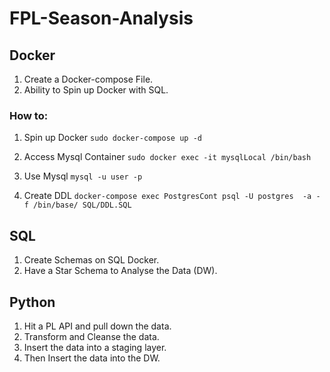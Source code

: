 # FPL-Season-Analysis

## Docker
1. Create a Docker-compose File.
2. Ability to Spin up Docker with SQL.

### How to:
1. Spin up Docker
`sudo docker-compose up -d`

2. Access Mysql Container
`sudo docker exec -it mysqlLocal /bin/bash`

3. Use Mysql
`mysql -u user -p `

4. Create DDL
`docker-compose exec PostgresCont psql -U postgres  -a -f /bin/base/ SQL/DDL.SQL`


## SQL 
1. Create Schemas on SQL Docker.
2. Have a Star Schema to Analyse the Data (DW).

## Python
1. Hit a PL API and pull down the data.
2. Transform and Cleanse the data.
3. Insert the data into a staging layer.
4. Then Insert the data into the DW. 
